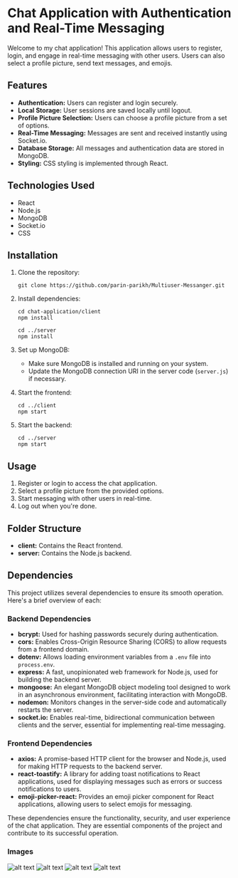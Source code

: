 # Chat Application with Authentication and Real-Time Messaging

Welcome to my chat application! This application allows users to register, login, and engage in real-time messaging with other users. Users can also select a profile picture, send text messages, and emojis.

## Features

- **Authentication:** Users can register and login securely.
- **Local Storage:** User sessions are saved locally until logout.
- **Profile Picture Selection:** Users can choose a profile picture from a set of options.
- **Real-Time Messaging:** Messages are sent and received instantly using Socket.io.
- **Database Storage:** All messages and authentication data are stored in MongoDB.
- **Styling:** CSS styling is implemented through React.

## Technologies Used

- React
- Node.js
- MongoDB
- Socket.io
- CSS

## Installation

1. Clone the repository:

   ```
   git clone https://github.com/parin-parikh/Multiuser-Messanger.git
   ```

2. Install dependencies:

   ```
   cd chat-application/client
   npm install
   ```

   ```
   cd ../server
   npm install
   ```

3. Set up MongoDB:

   - Make sure MongoDB is installed and running on your system.
   - Update the MongoDB connection URI in the server code (`server.js`) if necessary.

4. Start the frontend:

   ```
   cd ../client
   npm start
   ```

5. Start the backend:

   ```
   cd ../server
   npm start
   ```

## Usage

1. Register or login to access the chat application.
2. Select a profile picture from the provided options.
3. Start messaging with other users in real-time.
4. Log out when you're done.

## Folder Structure

- **client:** Contains the React frontend.
- **server:** Contains the Node.js backend.

## Dependencies

This project utilizes several dependencies to ensure its smooth operation. Here's a brief overview of each:

### Backend Dependencies

- **bcrypt:** Used for hashing passwords securely during authentication.
- **cors:** Enables Cross-Origin Resource Sharing (CORS) to allow requests from a frontend domain.
- **dotenv:** Allows loading environment variables from a `.env` file into `process.env`.
- **express:** A fast, unopinionated web framework for Node.js, used for building the backend server.
- **mongoose:** An elegant MongoDB object modeling tool designed to work in an asynchronous environment, facilitating interaction with MongoDB.
- **nodemon:** Monitors changes in the server-side code and automatically restarts the server.
- **socket.io:** Enables real-time, bidirectional communication between clients and the server, essential for implementing real-time messaging.

### Frontend Dependencies

- **axios:** A promise-based HTTP client for the browser and Node.js, used for making HTTP requests to the backend server.
- **react-toastify:** A library for adding toast notifications to React applications, used for displaying messages such as errors or success notifications to users.
- **emoji-picker-react:** Provides an emoji picker component for React applications, allowing users to select emojis for messaging.

These dependencies ensure the functionality, security, and user experience of the chat application. They are essential components of the project and contribute to its successful operation.

### Images 
![alt text](https://cdn.discordapp.com/attachments/945040077455773839/1244785370026086473/Capture.PNG?ex=66566037&is=66550eb7&hm=f8b62014606886c64fee4cf6627813ac8039c209ff3d810149b997b99a66d3b5&)
![alt text](https://cdn.discordapp.com/attachments/945040077455773839/1244785370428608612/Capture3.PNG?ex=66566037&is=66550eb7&hm=35d8afdc9e62c3450d27c8fd7e5edb7fce5c7d71eb70f529f747317c21326cc2&)
![alt text](https://cdn.discordapp.com/attachments/945040077455773839/1244785370734788608/Capture4.PNG?ex=66566037&is=66550eb7&hm=fe78b281bbeecf5a05b57fa3e0d9ab6187da711985e2faf7b24da73977ebb421&)
![alt text](https://cdn.discordapp.com/attachments/945040077455773839/1244785495645491210/messageApp.png?ex=66566055&is=66550ed5&hm=42209d6c09c1e29f870b3276e87a0c4143f174069ce67cce0a2912be3d6ca58e&)

